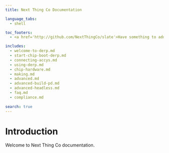 ```yaml
---
title: Next Thing Co Documentation

language_tabs:
  - shell

toc_footers:
  - <a href='http://github.com/NextThingCo/slate'>Have something to add or change? Visit our GitHub!</a>

includes:
  - welcome-to-derp.md
  - start-chip-boot-derp.md
  - connecting-accys.md
  - using-derp.md
  - chip-hardware.md
  - making.md
  - advanced.md
  - advanced-build-pd.md
  - advanced-headless.md
  - faq.md
  - compliance.md
  
search: true
---
```


# Introduction
Welcome to Next Thing Co documentation.
